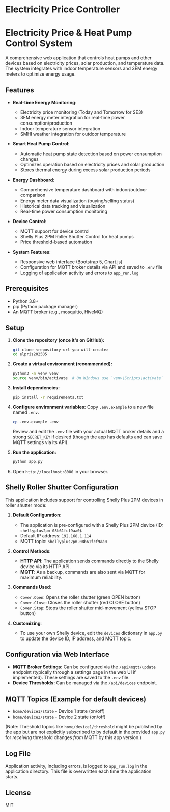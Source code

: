 # Electricity Price Controller
# Electricity Price & Heat Pump Control System

A comprehensive web application that controls heat pumps and other devices based on electricity prices, solar production, and temperature data. The system integrates with indoor temperature sensors and 3EM energy meters to optimize energy usage.

## Features

- **Real-time Energy Monitoring**:
  - Electricity price monitoring (Today and Tomorrow for SE3)
  - 3EM energy meter integration for real-time power consumption/production
  - Indoor temperature sensor integration
  - SMHI weather integration for outdoor temperature

- **Smart Heat Pump Control**:
  - Automatic heat pump state detection based on power consumption changes
  - Optimizes operation based on electricity prices and solar production
  - Stores thermal energy during excess solar production periods

- **Energy Dashboard**:
  - Comprehensive temperature dashboard with indoor/outdoor comparison
  - Energy meter data visualization (buying/selling status)
  - Historical data tracking and visualization
  - Real-time power consumption monitoring

- **Device Control**:
  - MQTT support for device control
  - Shelly Plus 2PM Roller Shutter Control for heat pumps
  - Price threshold-based automation

- **System Features**:
  - Responsive web interface (Bootstrap 5, Chart.js)
  - Configuration for MQTT broker details via API and saved to `.env` file
  - Logging of application activity and errors to `app_run.log`

## Prerequisites

- Python 3.8+
- pip (Python package manager)
- An MQTT broker (e.g., mosquitto, HiveMQ)

## Setup

1.  **Clone the repository (once it's on GitHub):**
    ```bash
    git clone <repository-url-you-will-create>
    cd elpris202505
    ```
2.  **Create a virtual environment (recommended):**
    ```bash
    python3 -m venv venv
    source venv/bin/activate  # On Windows use `venv\Scripts\activate`
    ```
3.  **Install dependencies:**
    ```bash
    pip install -r requirements.txt
    ```
4.  **Configure environment variables:**
    Copy `.env.example` to a new file named `.env`.
    ```bash
    cp .env.example .env
    ```
    Review and edit the `.env` file with your actual MQTT broker details and a strong `SECRET_KEY` if desired (though the app has defaults and can save MQTT settings via its API).

5.  **Run the application:**
    ```bash
    python app.py
    ```
6.  Open `http://localhost:8080` in your browser.

## Shelly Roller Shutter Configuration

This application includes support for controlling Shelly Plus 2PM devices in roller shutter mode:

1. **Default Configuration**:
   - The application is pre-configured with a Shelly Plus 2PM device (ID: `shellyplus2pm-08b61fcf9aa0`).
   - Default IP address: `192.168.1.114`
   - MQTT topic: `shellyplus2pm-08b61fcf9aa0`

2. **Control Methods**:
   - **HTTP API**: The application sends commands directly to the Shelly device via its HTTP API.
   - **MQTT**: As a backup, commands are also sent via MQTT for maximum reliability.

3. **Commands Used**:
   - `Cover.Open`: Opens the roller shutter (green OPEN button)
   - `Cover.Close`: Closes the roller shutter (red CLOSE button)
   - `Cover.Stop`: Stops the roller shutter mid-movement (yellow STOP button)

4. **Customizing**:
   - To use your own Shelly device, edit the `devices` dictionary in `app.py` to update the device ID, IP address, and MQTT topic.

## Configuration via Web Interface

- **MQTT Broker Settings:** Can be configured via the `/api/mqtt/update` endpoint (typically through a settings page in the web UI if implemented). These settings are saved to the `.env` file.
- **Device Thresholds:** Can be managed via the `/api/devices` endpoint.

## MQTT Topics (Example for default devices)

- `home/device1/state` - Device 1 state (on/off)
- `home/device2/state` - Device 2 state (on/off)

(Note: Threshold topics like `home/device1/threshold` might be published by the app but are not explicitly subscribed to by default in the provided `app.py` for *receiving* threshold changes *from* MQTT by this app version.)

## Log File

Application activity, including errors, is logged to `app_run.log` in the application directory. This file is overwritten each time the application starts.

## License

MIT
